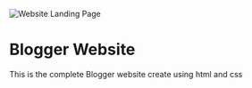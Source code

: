 ![Website Landing Page](https://i.ibb.co/5jxBKpw/image.png)
# Blogger Website
This is the complete Blogger website create using html and css
